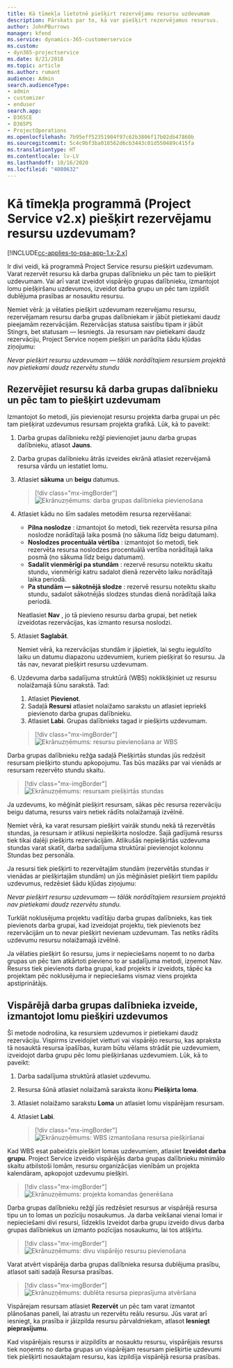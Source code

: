 ```yaml
---
title: Kā tīmekļa lietotnē piešķirt rezervējamu resursu uzdevumam
description: Pārskats par to, kā var piešķirt rezervējamus resursus.
author: JohnPBurrows
manager: kfend
ms.service: dynamics-365-customerservice
ms.custom:
- dyn365-projectservice
ms.date: 8/21/2018
ms.topic: article
ms.author: rumant
audience: Admin
search.audienceType:
- admin
- customizer
- enduser
search.app:
- D365CE
- D365PS
- ProjectOperations
ms.openlocfilehash: 7b95eff52351904f97c62b3806f17b02db47860b
ms.sourcegitcommit: 5c4c9bf3ba018562d6cb3443c01d550489c415fa
ms.translationtype: HT
ms.contentlocale: lv-LV
ms.lasthandoff: 10/16/2020
ms.locfileid: "4080632"
---
```

# <a name="how-do-i-assign-a-bookable-resource-to-a-task-in-the-web-app-project-service-app-v2x"></a>Kā tīmekļa programmā (Project Service v2.x) piešķirt rezervējamu resursu uzdevumam?

[!INCLUDE[cc-applies-to-psa-app-1.x-2.x](../includes/cc-applies-to-psa-app-1x-2x.md)]

Ir divi veidi, kā programmā Project Service resursu piešķirt uzdevumam. Varat rezervēt resursu kā darba grupas dalībnieku un pēc tam to piešķirt uzdevumam. Vai arī varat izveidot vispārējo grupas dalībnieku, izmantojot lomu piešķiršanu uzdevumos, izveidot darba grupu un pēc tam izpildīt dublējuma prasības ar nosauktu resursu.

Ņemiet vērā: ja vēlaties piešķirt uzdevumam rezervējamu resursu, rezervējamam resursu darba grupas dalībniekam ir jābūt pietiekami daudz pieejamām rezervācijām. Rezervācijas statusa saistību tipam ir jābūt Stingrs, bet statusam — Iesniegts. Ja resursam nav pietiekami daudz rezervāciju, Project Service noņem piešķiri un parādīta šādu kļūdas ziņojumu:

*Nevar piešķirt resursu uzdevumam — tālāk norādītajiem resursiem projektā nav pietiekami daudz rezervētu stundu*

## <a name="book-a-resource-as-a-team-member-and-then-assign-the-resource-to-a-task"></a>Rezervējiet resursu kā darba grupas dalībnieku un pēc tam to piešķirt uzdevumam

Izmantojot šo metodi, jūs pievienojat resursu projekta darba grupai un pēc tam piešķirat uzdevumus resursam projekta grafikā. Lūk, kā to paveikt:
1.  Darba grupas dalībnieku režģī pievienojiet jaunu darba grupas dalībnieku, atlasot **Jauns**.
2.  Darba grupas dalībnieku ātrās izveides ekrānā atlasiet rezervējamā resursa vārdu un iestatiet lomu.
3.  Atlasiet **sākuma** un **beigu** datumus.

    > [!div class="mx-imgBorder"] 
    > ![Ekrānuzņēmums: darba grupas dalībnieka pievienošana](media/FAQ-Resources-to-Tasks2-1.png "Ekrānuzņēmums: darba grupas dalībnieka pievienošana")
 
4.  Atlasiet kādu no šīm sadales metodēm resursa rezervēšanai:
    - **Pilna noslodze** : izmantojot šo metodi, tiek rezervēta resursa pilna noslodze norādītajā laika posmā (no sākuma līdz beigu datumam).
    - **Noslodzes procentuāla vērtība** : izmantojot šo metodi, tiek rezervēta resursa noslodzes procentuālā vertība norādītajā laika posmā (no sākuma līdz beigu datumam).
    - **Sadalīt vienmērīgi pa stundām** : rezervē resursu noteiktu skaitu stundu, vienmērīgi katru sadalot dienā rezervēto laiku norādītajā laika periodā.
    - **Pa stundām — sākotnējā slodze** : rezervē resursu noteiktu skaitu stundu, sadalot sākotnējās slodzes stundas dienā norādītajā laika periodā.

    Neatlasiet **Nav** , jo tā pievieno resursu darba grupai, bet netiek izveidotas rezervācijas, kas izmanto resursa noslodzi.
5.  Atlasiet **Saglabāt**.

    Ņemiet vērā, ka rezervācijas stundām ir jāpietiek, lai segtu ieguldīto laiku un datumu diapazonu uzdevumiem, kuriem piešķirat šo resursu. Ja tās nav, nevarat piešķirt resursu uzdevumam.

6.  Uzdevuma darba sadalījuma struktūrā (WBS) noklikšķiniet uz resursu nolaižamajā šūnu sarakstā. Tad: 

    1. Atlasiet **Pievienot**.
    2. Sadaļā **Resursi** atlasiet nolaižamo sarakstu un atlasiet iepriekš pievienoto darba grupas dalībnieku.
    3. Atlasiet **Labi**. Grupas dalībnieks tagad ir piešķirts uzdevumam.

    > [!div class="mx-imgBorder"] 
    > ![Ekrānuzņēmums: resursu pievienošana ar WBS](media/FAQ-Resources-to-Tasks2-2.png "Ekrānuzņēmums: resursu pievienošana ar WBS")
 
Darba grupas dalībnieku režģa sadaļā Piešķirtās stundas jūs redzēsit resursam piešķirto stundu apkopojumu. Tas būs mazāks par vai vienāds ar resursam rezervēto stundu skaitu. 

> [!div class="mx-imgBorder"] 
> ![Ekrānuzņēmums: resursam piešķirtās stundas](media/FAQ-Resources-to-Tasks2-3.png "Ekrānuzņēmums: resursam piešķirtās stundas")
 
Ja uzdevums, ko mēģināt piešķirt resursam, sākas pēc resursa rezervāciju beigu datuma, resurss vairs netiek rādīts nolaižamajā izvēlnē.

Ņemiet vērā, ka varat resursam piešķirt vairāk stundu nekā tā rezervētās stundas, ja resursam ir atlikusi nepiešķirta noslodze. Šajā gadījumā resurss tiek tikai daļēji piešķirts rezervācijām. Atlikušās nepiešķirtās uzdevuma stundas varat skatīt, darba sadalījuma struktūrai pievienojot kolonnu Stundas bez personāla.

Ja resursi tiek piešķirti to rezervētajām stundām (rezervētās stundas ir vienādas ar piešķirtajām stundām) un jūs mēģināsiet piešķirt tiem papildu uzdevumus, redzēsiet šādu kļūdas ziņojumu:

*Nevar piešķirt resursu uzdevumam — tālāk norādītajiem resursiem projektā nav pietiekami daudz rezervētu stundu.*

Turklāt noklusējuma projektu vadītāju darba grupas dalībnieks, kas tiek pievienots darba grupai, kad izveidojat projektu, tiek pievienots bez rezervācijām un to nevar piešķirt nevienam uzdevumam. Tas netiks rādīts uzdevumu resursu nolaižamajā izvēlnē.

Ja vēlaties piešķirt šo resursu, jums ir nepieciešams noņemt to no darba grupas un pēc tam atkārtoti pievieno to ar sadalījuma metodi, izņemot Nav. Resurss tiek pievienots darba grupai, kad projekts ir izveidots, tāpēc ka projektam pēc noklusējuma ir nepieciešams vismaz viens projekta apstiprinātājs.

## <a name="create-a-generic-team-member-through-role-assignment-on-tasks"></a>Vispārējā darba grupas dalībnieka izveide, izmantojot lomu piešķiri uzdevumos

Šī metode nodrošina, ka resursiem uzdevumos ir pietiekami daudz rezervāciju. Vispirms izveidojiet vietturi vai vispārējo resursu, kas apraksta tā nosauktā resursa īpašības, kuram būtu vēlams strādāt pie uzdevumiem, izveidojot darba grupu pēc lomu piešķiršanas uzdevumiem. Lūk, kā to paveikt:

1. Darba sadalījuma struktūrā atlasiet uzdevumu.
2. Resursa šūnā atlasiet nolaižamā saraksta ikonu **Piešķirta loma**.
3. Atlasiet nolaižamo sarakstu **Loma** un atlasiet lomu vispārējam resursam.
4. Atlasiet **Labi**.

    > [!div class="mx-imgBorder"] 
    > ![Ekrānuzņēmums: WBS izmantošana resursa piešķiršanai](media/FAQ-Resources-to-Tasks2-4.png "Ekrānuzņēmums: WBS izmantošana resursa piešķiršanai")
 
Kad WBS esat pabeidzis piešķirt lomas uzdevumiem, atlasiet **Izveidot darba grupu**. Project Service izveido vispārējās darba grupas dalībnieku minimālo skaitu atbilstoši lomām, resursu organizācijas vienībām un projekta kalendāram, apkopojot uzdevumu piešķiri.

> [!div class="mx-imgBorder"] 
> ![Ekrānuzņēmums: projekta komandas ģenerēšana](media/FAQ-Resources-to-Tasks2-5.png "Ekrānuzņēmums: projekta komandas ģenerēšana")
 
Darba grupas dalībnieku režģī jūs redzēsiet resursus ar vispārējā resursa tipu un to lomas un pozīciju nosaukumus. Ja darba veikšanai vienai lomai ir nepieciešami divi resursi, līdzeklis Izveidot darba grupu izveido divus darba grupas dalībniekus un izmanto pozīcijas nosaukumu, lai tos atšķirtu.

> [!div class="mx-imgBorder"] 
> ![Ekrānuzņēmums: divu vispārējo resursu pievienošana](media/FAQ-Resources-to-Tasks2-6.png "Ekrānuzņēmums: divu vispārējo resursu pievienošana")
 
Varat atvērt vispārēja darba grupas dalībnieka resursa dublējuma prasību, atlasot saiti sadaļā Resursa prasības.

> [!div class="mx-imgBorder"] 
> ![Ekrānuzņēmums: dublēta resursa pieprasījuma atvēršana](media/FAQ-Resources-to-Tasks2-7.png "Ekrānuzņēmums: dublēta resursa pieprasījuma atvēršana")

Vispārejam resursam atlasiet **Rezervēt** un pēc tam varat izmantot plānošanas paneli, lai atrastu un rezervētu reālu resursu. Jūs varat arī iesniegt, ka prasība ir jāizpilda resursu pārvaldniekam, atlasot **Iesniegt pieprasījumu**.

Kad vispārējais resurss ir aizpildīts ar nosauktu resursu, vispārējais resurss tiek noņemts no darba grupas un vispārējam resursam piešķirtie uzdevumi tiek piešķirti nosauktajam resursu, kas izpildīja vispārējā resursa prasības.
 

